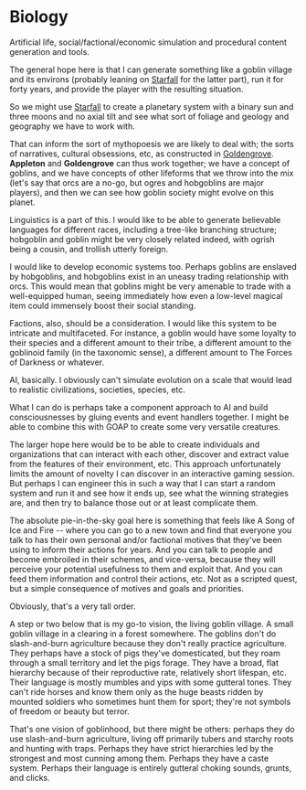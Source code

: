 # Biology

Artificial life, social/factional/economic simulation and procedural content generation and tools.

The general hope here is that I can generate something like a goblin village and its environs (probably leaning on [Starfall](../astronomy/README.md) for the latter part), run it for forty years, and provide the player with the resulting situation.

So we might use [Starfall](../astronomy/README.md) to create a planetary system with a binary sun and three moons and no axial tilt and see what sort of foliage and geology and geography we have to work with.  

That can inform the sort of mythopoesis we are likely to deal with; the sorts of narratives, cultural obsessions, etc, as constructed in [Goldengrove](../mythopoetics/README.md).  **Appleton** and **Goldengrove** can thus work together; we have a concept of goblins, and we have concepts of other lifeforms that we throw into the mix (let's say that orcs are a no-go, but ogres and hobgoblins are major players), and then we can see how goblin society might evolve on this planet.  

Linguistics is a part of this.  I would like to be able to generate believable languages for different races, including a tree-like branching structure; hobgoblin and goblin might be very closely related indeed, with ogrish being a cousin, and trollish utterly foreign.

I would like to develop economic systems too.  Perhaps goblins are enslaved by hobgoblins, and hobgoblins exist in an uneasy trading relationship with orcs.  This would mean that goblins might be very amenable to trade with a well-equipped human, seeing immediately how even a low-level magical item could immensely boost their social standing.

Factions, also, should be a consideration.  I would like this system to be intricate and multifaceted.  For instance, a goblin would have some loyalty to their species and a different amount to their tribe, a different amount to the goblinoid family (in the taxonomic sense), a different amount to The Forces of Darkness or whatever.

AI, basically.
I obviously can't simulate evolution on a scale that would lead to realistic civilizations, societies, species, etc.

What I can do is perhaps take a component approach to AI and build consciousnesses by gluing events and event handlers together.  I might be able to combine this with GOAP to create some very versatile creatures.

The larger hope here would be to be able to create individuals and organizations that can interact with each other, discover and extract value from the features of their environment, etc.  This approach unfortunately limits the amount of novelty I can discover in an interactive gaming session.  But perhaps I can engineer this in such a way that I can start a random system and run it and see how it ends up, see what the winning strategies are, and then try to balance those out or at least complicate them.

The absolute pie-in-the-sky goal here is something that feels like A Song of Ice and Fire -- where you can go to a new town and find that everyone you talk to has their own personal and/or factional motives that they've been using to inform their actions for years.  And you can talk to people and become embroiled in their schemes, and vice-versa, because they will perceive your potential usefulness to them and exploit that.  And you can feed them information and control their actions, etc.  Not as a scripted quest, but a simple consequence of motives and goals and priorities.

Obviously, that's a very tall order.

A step or two below that is my go-to vision, the living goblin village.  A small goblin village in a clearing in a forest somewhere.  The goblins don't do slash-and-burn agriculture because they don't really practice agriculture.  They perhaps have a stock of pigs they've domesticated, but they roam through a small territory and let the pigs forage.  They have a broad, flat hierarchy because of their reproductive rate, relatively short lifespan, etc.  Their language is mostly mumbles and yips with some gutteral tones.  They can't ride horses and know them only as the huge beasts ridden by mounted soldiers who sometimes hunt them for sport; they're not symbols of freedom or beauty but terror.

That's one vision of goblinhood, but there might be others: perhaps they do use slash-and-burn agriculture, living off primarily tubers and starchy roots and hunting with traps.  Perhaps they have strict hierarchies led by the strongest and most cunning among them.  Perhaps they have a caste system.  Perhaps their language is entirely gutteral choking sounds, grunts, and clicks.
